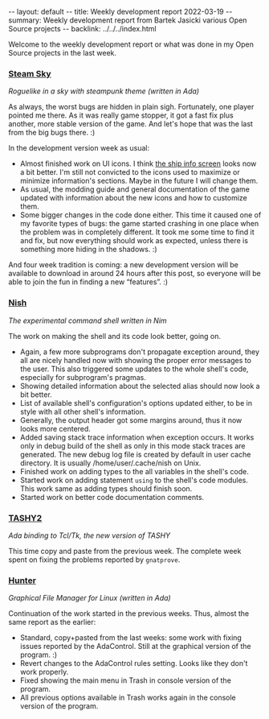 -- layout: default
-- title: Weekly development report 2022-03-19
-- summary: Weekly development report from Bartek Jasicki various Open Source projects
-- backlink: ../../../index.html

Welcome to the weekly development report or what was done in my Open Source
projects in the last week.

### [Steam Sky](https://www.laeran.pl/repositories/steamsky)

*Roguelike in a sky with steampunk theme (written in Ada)*

As always, the worst bugs are hidden in plain sigh. Fortunately, one player
pointed me there. As it was really game stopper, it got a fast fix plus
another, more stable version of the game. And let's hope that was the last
from the big bugs there. :)

In the development version week as usual:

* Almost finished work on UI icons. I think [the ship info screen](https://imgur.com/xkAKXzW)
  looks now a bit better. I'm still not convicted to the icons used to maximize
  or minimize information's sections. Maybe in the future I will change them.
* As usual, the modding guide and general documentation of the game updated with
  information about the new icons and how to customize them.
* Some bigger changes in the code done either. This time it caused one of my
  favorite types of bugs: the game started crashing in one place when the
  problem was in completely different. It took me some time to find it and fix,
  but now everything should work as expected, unless there is something more
  hiding in the shadows. :)

And four week tradition is coming: a new development version will be available
to download in around 24 hours after this post, so everyone will be able to
join the fun in finding a new “features”. :)

### [Nish](https://www.laeran.pl/repositories/nish)

*The experimental command shell written in Nim*

The work on making the shell and its code look better, going on.

* Again, a few more subprograms don't propagate exception around, they all are
  nicely handled now with showing the proper error messages to the user. This
  also triggered some updates to the whole shell's code, especially for
  subprogram's pragmas.
* Showing detailed information about the selected alias should now look a bit
  better.
* List of available shell's configuration's options updated either, to be in
  style with all other shell's information.
* Generally, the output header got some margins around, thus it now looks more
  centered.
* Added saving stack trace information when exception occurs. It works only in
  debug build of the shell as only in this mode stack traces are generated. The
  new debug log file is created by default in user cache directory. It is
  usually /home/user/.cache/nish on Unix.
* Finished work on adding types to the all variables in the shell's code.
* Started work on adding statement `using` to the shell's code modules. This
  work same as adding types should finish soon.
* Started work on better code documentation comments.

### [TASHY2](https://www.laeran.pl/repositories/tashy2)

*Ada binding to Tcl/Tk, the new version of TASHY*

This time copy and paste from the previous week. The complete week spent on fixing
the problems reported by `gnatprove`.

### [Hunter](https://www.laeran.pl/repositories/hunter)

*Graphical File Manager for Linux (written in Ada)*

Continuation of the work started in the previous weeks. Thus, almost the same
report as the earlier:

* Standard, copy+pasted from the last weeks: some work with fixing issues
  reported by the AdaControl. Still at the graphical version of the program. :)
* Revert changes to the AdaControl rules setting. Looks like they don't work
  properly.
* Fixed showing the main menu in Trash in console version of the program.
* All previous options available in Trash works again in the console version of
  the program.
